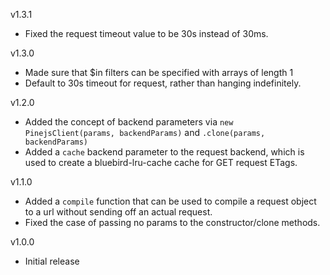 v1.3.1

* Fixed the request timeout value to be 30s instead of 30ms.

v1.3.0

* Made sure that $in filters can be specified with arrays of length 1
* Default to 30s timeout for request, rather than hanging indefinitely.

v1.2.0

* Added the concept of backend parameters via `new PinejsClient(params, backendParams)` and `.clone(params, backendParams)`
* Added a `cache` backend parameter to the request backend, which is used to create a bluebird-lru-cache cache for GET request ETags.

v1.1.0

* Added a `compile` function that can be used to compile a request object to a url without sending off an actual request.
* Fixed the case of passing no params to the constructor/clone methods.

v1.0.0

* Initial release

